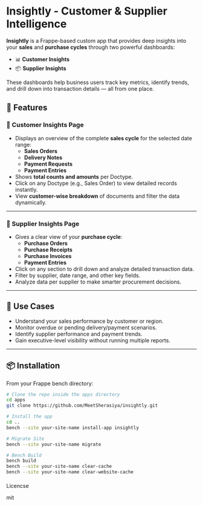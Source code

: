 # Insightly - Customer & Supplier Intelligence

**Insightly** is a Frappe-based custom app that provides deep insights into your **sales** and **purchase cycles** through two powerful dashboards:

- 📊 **Customer Insights**
- 📦 **Supplier Insights**

These dashboards help business users track key metrics, identify trends, and drill down into transaction details — all from one place.

## 🚀 Features

### 🔹 Customer Insights Page

- Displays an overview of the complete **sales cycle** for the selected date range:
  - **Sales Orders**
  - **Delivery Notes**
  - **Payment Requests**
  - **Payment Entries**
- Shows **total counts and amounts** per Doctype.
- Click on any Doctype (e.g., Sales Order) to view detailed records instantly.
- View **customer-wise breakdown** of documents and filter the data dynamically.

---

### 🔹 Supplier Insights Page

- Gives a clear view of your **purchase cycle**:
  - **Purchase Orders**
  - **Purchase Receipts**
  - **Purchase Invoices**
  - **Payment Entries**
- Click on any section to drill down and analyze detailed transaction data.
- Filter by supplier, date range, and other key fields.
- Analyze data per supplier to make smarter procurement decisions.

---

## 🧠 Use Cases

- Understand your sales performance by customer or region.
- Monitor overdue or pending delivery/payment scenarios.
- Identify supplier performance and payment trends.
- Gain executive-level visibility without running multiple reports.

---

## 📦 Installation

From your Frappe bench directory:

```bash
# Clone the repo inside the apps directory
cd apps
git clone https://github.com/MeetSherasiya/insightly.git

# Install the app
cd ..
bench --site your-site-name install-app insightly

# Migrate Site
bench --site your-site-name migrate

# Bench Build
bench build
bench --site your-site-name clear-cache
bench --site your-site-name clear-website-cache
```

####
Licencse

mit
